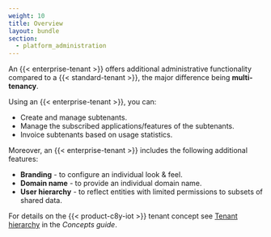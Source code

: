 ```yaml
---
weight: 10
title: Overview
layout: bundle
section:
  - platform_administration
---
```


An {{< enterprise-tenant >}} offers additional administrative functionality compared to a {{< standard-tenant >}}, the major difference being **multi-tenancy**.

Using an {{< enterprise-tenant >}}, you can:

* Create and manage subtenants.
* Manage the subscribed applications/features of the subtenants.
* Invoice subtenants based on usage statistics.

Moreover, an {{< enterprise-tenant >}} includes the following additional features:

* **Branding** - to configure an individual look & feel.
* **Domain name** - to provide an individual domain name.
* **User hierarchy** - to reflect entities with limited permissions to subsets of shared data.

For details on the {{< product-c8y-iot >}} tenant concept see [Tenant hierarchy](/concepts/tenant-hierarchy) in the *Concepts guide*.
